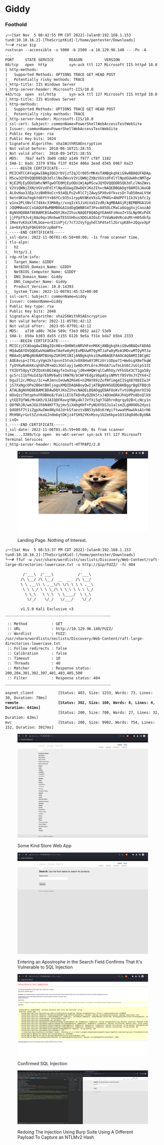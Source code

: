 # Giddy

### Foothold

```
┌──[Sat Nov  5 08:42:55 PM CDT 2022]-[wlan0:192.168.1.153 tun0:10.10.16.2]-[TheScriptKid]-[/home/pentester/Downloads]
└──# rscan $ip       
rustscan --accessible -u 5000 -b 2500 -a 10.129.96.140 -- -Pn -A
...
PORT     STATE SERVICE       REASON          VERSION
80/tcp   open  http          syn-ack ttl 127 Microsoft IIS httpd 10.0
| http-methods: 
|   Supported Methods: OPTIONS TRACE GET HEAD POST
|_  Potentially risky methods: TRACE
|_http-title: IIS Windows Server
|_http-server-header: Microsoft-IIS/10.0
443/tcp  open  ssl/http      syn-ack ttl 127 Microsoft IIS httpd 10.0
|_http-title: IIS Windows Server
| http-methods: 
|   Supported Methods: OPTIONS TRACE GET HEAD POST
|_  Potentially risky methods: TRACE
|_http-server-header: Microsoft-IIS/10.0
| ssl-cert: Subject: commonName=PowerShellWebAccessTestWebSite
| Issuer: commonName=PowerShellWebAccessTestWebSite
| Public Key type: rsa
| Public Key bits: 1024
| Signature Algorithm: sha1WithRSAEncryption
| Not valid before: 2018-06-16T21:28:55
| Not valid after:  2018-09-14T21:28:55
| MD5:   78a7 4af5 3b09 c882 a149 f977 cf8f 1182
| SHA-1: 8adc 3379 878a f13f 0154 406a 3ead d345 6967 6a23
| -----BEGIN CERTIFICATE-----
| MIICHTCCAYagAwIBAgIQG2rbVjzfZqJIr005rMK4xTANBgkqhkiG9w0BAQUFADAp
| MScwJQYDVQQDDB5Qb3dlclNoZWxsV2ViQWNjZXNzVGVzdFdlYlNpdGUwHhcNMTgw
| NjE2MjEyODU1WhcNMTgwOTE0MjEyODU1WjApMScwJQYDVQQDDB5Qb3dlclNoZWxs
| V2ViQWNjZXNzVGVzdFdlYlNpdGUwgZ8wDQYJKoZIhvcNAQEBBQADgY0AMIGJAoGB
| ALOvHao3JEpJzzBHR9oCc+934QLPu2vRlC7jZAwySPX6v6fkvzsDr7uD50maLVtW
| 9etn9KVwfmgkYd6YtY+86YCc935s1rppNtNKeVXsG/PM4G+4HdPFf1Ik3Vj6fc1y
| w1nx2PLSNvlC74kkc33MA8y//vxqIckSJiHiVa5ZzdR/AgMBAAGjRjBEMBMGA1Ud
| JQQMMAoGCCsGAQUFBwMBMB0GA1UdDgQWBBS4T3PavA05OLCMaCa6GqgXsjCoozAO
| BgNVHQ8BAf8EBAMCBSAwDQYJKoZIhvcNAQEFBQADgYEAm6FzHooZ+SSLNp9KvPdX
| jjFPpf9Jv4j8Ao9qv1RnbwmTE5SSHhusXDOiAIOsErTVdaNa0VRcduMt+H054kfp
| 1MeoYvKXuXlMLbGe+orEIiVPjC/7cTJIVyfgyhdl5PdtetlZGrspK8h+2QqvxXpF
| im+bXy93yFQ6G9tOrzpBmFY=
|_-----END CERTIFICATE-----
|_ssl-date: 2022-11-06T01:45:58+00:00; -1s from scanner time.
| tls-alpn: 
|   h2
|_  http/1.1
| rdp-ntlm-info: 
|   Target_Name: GIDDY
|   NetBIOS_Domain_Name: GIDDY
|   NetBIOS_Computer_Name: GIDDY
|   DNS_Domain_Name: Giddy
|   DNS_Computer_Name: Giddy
|   Product_Version: 10.0.14393
|_  System_Time: 2022-11-06T01:45:52+00:00
| ssl-cert: Subject: commonName=Giddy
| Issuer: commonName=Giddy
| Public Key type: rsa
| Public Key bits: 2048
| Signature Algorithm: sha256WithRSAEncryption
| Not valid before: 2022-11-05T01:42:12
| Not valid after:  2023-05-07T01:42:12
| MD5:   a710 a80c 763e 589c f3e3 0852 aa17 53d9
| SHA-1: b50a b303 da55 c155 612b 9e5a f31e bda7 b5b4 2333
| -----BEGIN CERTIFICATE-----
| MIICzjCCAbagAwIBAgIQcH8x+QH8W5xNRVHFenM6KjANBgkqhkiG9w0BAQsFADAQ
| MQ4wDAYDVQQDEwVHaWRkeTAeFw0yMjExMDUwMTQyMTJaFw0yMzA1MDcwMTQyMTJa
| MBAxDjAMBgNVBAMTBUdpZGR5MIIBIjANBgkqhkiG9w0BAQEFAAOCAQ8AMIIBCgKC
| AQEAvsp+27XLcyVgm2kfqvvnI5tvkJvOX8HaAY3RCzUriGDpe7I+WwbigXBeTkqW
| TyOYKwRabkKcqh8hZR+mOi3GGlayj1wHDcRYL6reJRhGA7iwTeLbS6CJsGlpS33I
| YXIbY59pyYZPZQsKnBG1Wqyfe3xXsq/jd0xHHQWrqlCwRhUy/VFbSbX3CT1ga58y
| gc5rc11UfHuId3p7EbMV6wOitRW7N/bCWFYEdgz9bpASyiNMVtf05V9xJYZYX4+Z
| Dgu2l2c/MOuz/Ic+wRJmnvIeUwN2RG4E+n2MAY89zZufNfimg4IISqX870EEIwJF
| jS7XxNgcOPe2B6etBHljoguXMQIDAQABoyQwIjATBgNVHSUEDDAKBggrBgEFBQcD
| ATALBgNVHQ8EBAMCBDAwDQYJKoZIhvcNAQELBQADggEBAFOoKvTvtG96gkmrOI5Q
| HOxQzzTHtqehxFR9BHo8/Fak1iElbTkD+RyQZDk5tsJ4DUmOR4JhVpPPx8bsQlk9
| ytEDTQfW8/M+GKh/OJAIQDFRavgYNKy4k7JVfXi5qY7G8hrnRqrqy02B+LcNcy1n
| Q0fNhJR/wmJGUJhbN4KFT3yjmv5iXmbgKHf+PyNUXYbSJo1alsmZLgH0OOb2dyo1
| Q4O85f7t1iZgpXwIWe8NyXdJd+kSfaeztxBN53yb8sKrWyiftwwahMawUksA1rH6
| MtH9KyrGut5ZznkoGJndm6qtDKjz4fSH92YKnMzoy1U2e6kpe1O318qOd0cByUNA
| LsQ=
|_-----END CERTIFICATE-----
|_ssl-date: 2022-11-06T01:45:59+00:00; 0s from scanner time....3389/tcp open  ms-wbt-server syn-ack ttl 127 Microsoft Terminal Services
|_http-server-header: Microsoft-HTTPAPI/2.0

```

<figure><img src=".gitbook/assets/image (6).png" alt=""><figcaption><p>Landing Page. Nothing of Interest.</p></figcaption></figure>

<pre><code>┌──[Sat Nov  5 08:53:37 PM CDT 2022]-[wlan0:192.168.1.153 tun0:10.10.16.2]-[TheScriptKid]-[/home/pentester/Downloads]
└──# ffuf -w /usr/share/wordlists/seclists/Discovery/Web-Content/raft-large-directories-lowercase.txt -u http://$ip/FUZZ/ -fc 404

        /'___\  /'___\           /'___\       
       /\ \__/ /\ \__/  __  __  /\ \__/       
       \ \ ,__\\ \ ,__\/\ \/\ \ \ \ ,__\      
        \ \ \_/ \ \ \_/\ \ \_\ \ \ \ \_/      
         \ \_\   \ \_\  \ \____/  \ \_\       
          \/_/    \/_/   \/___/    \/_/       

       v1.5.0 Kali Exclusive &#x3C;3
________________________________________________

 :: Method           : GET
 :: URL              : http://10.129.96.140/FUZZ/
 :: Wordlist         : FUZZ: /usr/share/wordlists/seclists/Discovery/Web-Content/raft-large-directories-lowercase.txt
 :: Follow redirects : false
 :: Calibration      : false
 :: Timeout          : 10
 :: Threads          : 40
 :: Matcher          : Response status: 200,204,301,302,307,401,403,405,500
 :: Filter           : Response status: 404
________________________________________________

aspnet_client           [Status: 403, Size: 1233, Words: 73, Lines: 30, Duration: 78ms]
<strong>remote                  [Status: 302, Size: 160, Words: 6, Lines: 4, Duration: 641ms]
</strong>                        [Status: 200, Size: 700, Words: 27, Lines: 32, Duration: 63ms]
mvc                     [Status: 200, Size: 9902, Words: 754, Lines: 152, Duration: 3917ms]</code></pre>

<figure><img src=".gitbook/assets/image (7).png" alt=""><figcaption><p>Some Kind Store Web App</p></figcaption></figure>

<figure><img src=".gitbook/assets/image.png" alt=""><figcaption><p>Entering an Apostrophe in the Search Field Confirms That It's Vulnerable to SQL Injection </p></figcaption></figure>

<figure><img src=".gitbook/assets/image (5).png" alt=""><figcaption><p>Confirmed SQL Injection</p></figcaption></figure>

<figure><img src=".gitbook/assets/image (3).png" alt=""><figcaption><p>Redoing The Injection Using Burp Suite Using A Different Payload To Capture an NTLMv2 Hash </p></figcaption></figure>
